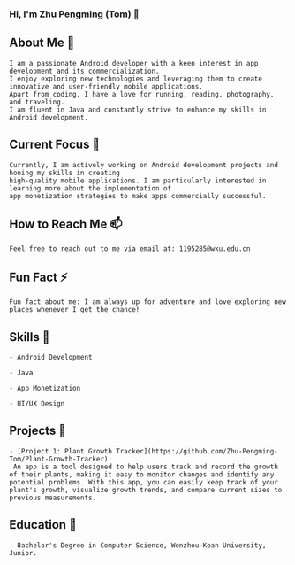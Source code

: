 ### Hi, I'm Zhu Pengming (Tom) 👋

  ## About Me 🚀
    I am a passionate Android developer with a keen interest in app development and its commercialization.
    I enjoy exploring new technologies and leveraging them to create innovative and user-friendly mobile applications. 
    Apart from coding, I have a love for running, reading, photography, and traveling. 
    I am fluent in Java and constantly strive to enhance my skills in Android development.

  ## Current Focus 🔭
    Currently, I am actively working on Android development projects and honing my skills in creating 
    high-quality mobile applications. I am particularly interested in learning more about the implementation of 
    app monetization strategies to make apps commercially successful.

  ## How to Reach Me 📫
    Feel free to reach out to me via email at: 1195285@wku.edu.cn

  ## Fun Fact ⚡
    Fun fact about me: I am always up for adventure and love exploring new places whenever I get the chance!

  ## Skills 💬 
    - Android Development
  
    - Java
      
    - App Monetization
      
    - UI/UX Design
      

  ## Projects 🌱
    - [Project 1: Plant Growth Tracker](https://github.com/Zhu-Pengming-Tom/Plant-Growth-Tracker): 
     An app is a tool designed to help users track and record the growth of their plants, making it easy to monitor changes and identify any potential problems. With this app, you can easily keep track of your plant's growth, visualize growth trends, and compare current sizes to previous measurements.

  ## Education 🤔
    - Bachelor's Degree in Computer Science, Wenzhou-Kean University, Junior.
      




   
